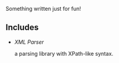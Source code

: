 Something written just for fun!

Includes
---
+ *XML Parser*

	a parsing library with XPath-like syntax.
